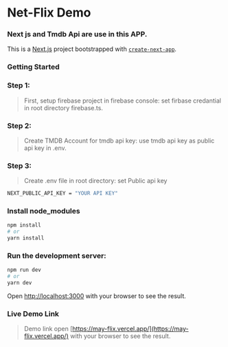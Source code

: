 # Net-Flix Demo

### Next js and Tmdb Api are use in this APP.

This is a [Next.js](https://nextjs.org/) project bootstrapped with [`create-next-app`](https://github.com/vercel/next.js/tree/canary/packages/create-next-app).

### Getting Started

### Step 1:

> First, setup firebase project in firebase console:
> set firbase credantial in root directory firebase.ts.

### Step 2:

> Create TMDB Account for tmdb api key:
> use tmdb api key as public api key in .env.

### Step 3:

> Create .env file in root directory:
> set Public api key

```bash
NEXT_PUBLIC_API_KEY = "YOUR API KEY"
```

### Install node_modules

```bash
npm install
# or
yarn install
```

### Run the development server:

```bash
npm run dev
# or
yarn dev
```

Open [http://localhost:3000](http://localhost:3000) with your browser to see the result.

### Live Demo Link

> Demo link
> open [https://may-flix.vercel.app/](https://may-flix.vercel.app/) with your browser to see the result.

